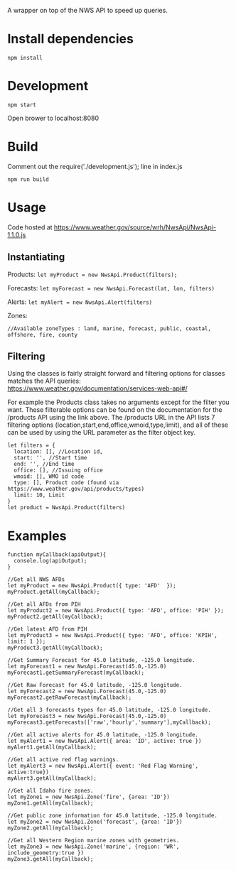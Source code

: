 A wrapper on top of the NWS API to speed up queries.


# Install dependencies 
```
npm install
```

# Development
```
npm start
```
Open brower to localhost:8080


# Build

Comment out the require('./development.js'); line in index.js
```
npm run build
```

# Usage

Code hosted at https://www.weather.gov/source/wrh/NwsApi/NwsApi-1.1.0.js

## Instantiating

Products: 
`let myProduct = new NwsApi.Product(filters);`

Forecasts:
`let myForecast = new NwsApi.Forecast(lat, lon, filters)`

Alerts: 
`let myAlert = new NwsApi.Alert(filters)`

Zones: 
```let myZone = new NwsApi.Zone(zoneType,filters)
//Available zoneTypes : land, marine, forecast, public, coastal, offshore, fire, county
```

## Filtering

Using the classes is fairly straight forward and filtering options for classes matches the API queries: https://www.weather.gov/documentation/services-web-api#/

For example the Products class takes no arguments except for the filter you want.  These filterable options can be found on the documentation for the /products API using the link above. The /products URL in the API lists 7 filtering options (location,start,end,office,wmoid,type,limit), and all of these can be used by using the URL parameter as the filter object key.


``` 
let filters = {
  location: [], //Location id,
  start: '', //Start time
  end: '', //End time
  office: [], //Issuing office
  wmoid: [], WMO id code
  type: [], Product code (found via https://www.weather.gov/api/products/types)
  limit: 10, Limit
}
let product = NwsApi.Product(filters)
```


# Examples

```
function myCallback(apiOutput){
  console.log(apiOutput);
}

//Get all NWS AFDs
let myProduct = new NwsApi.Product({ type: 'AFD'  });
myProduct.getAll(myCallback);

//Get all AFDs from PIH
let myProduct2 = new NwsApi.Product({ type: 'AFD', office: 'PIH' });
myProduct2.getAll(myCallback);

//Get latest AFD from PIH
let myProduct3 = new NwsApi.Product({ type: 'AFD', office: 'KPIH', limit: 1 });
myProduct3.getAll(myCallback); 

//Get Summary Forecast for 45.0 latitude, -125.0 longitude.
let myForecast1 = new NwsApi.Forecast(45.0,-125.0)
myForecast1.getSummaryForecast(myCallback);

//Get Raw Forecast for 45.0 latitude, -125.0 longitude.
let myForecast2 = new NwsApi.Forecast(45.0,-125.0)
myForecast2.getRawForecast(myCallback);

//Get all 3 forecasts types for 45.0 latitude, -125.0 longitude.
let myForecast3 = new NwsApi.Forecast(45.0,-125.0)
myForecast3.getForecasts(['raw','hourly','summary'],myCallback);

//Get all active alerts for 45.0 latitude, -125.0 longitude.
let myAlert1 = new NwsApi.Alert({ area: 'ID', active: true })
myAlert1.getAll(myCallback);

//Get all active red flag warnings.
let myAlert3 = new NwsApi.Alert({ event: 'Red Flag Warning', active:true})
myAlert3.getAll(myCallback);

//Get all Idaho fire zones.
let myZone1 = new NwsApi.Zone('fire', {area: 'ID'})
myZone1.getAll(myCallback);

//Get public zone information for 45.0 latitude, -125.0 longitude.
let myZone2 = new NwsApi.Zone('forecast', {area: 'ID'})
myZone2.getAll(myCallback);

//Get all Western Region marine zones with geometries.
let myZone3 = new NwsApi.Zone('marine', {region: 'WR', include_geometry:true })
myZone3.getAll(myCallback);


```